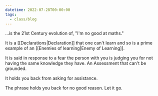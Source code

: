 ```yaml
---
datetime: 2022-07-28T00:00:00
tags:
  - class/blog
---
```

…is the 21st Century evolution of, "I'm no good at maths."

It is a [[Declarations|Declaration]] that one can't learn and so is a prime example of an [[Enemies of learning|Enemy of Learning]].

It is said in response to a fear the person with you is judging you for not having the same knowledge they have. An Assessment that can't be grounded.

It holds you back from asking for assistance.

The phrase holds you back for no good reason. Let it go.

